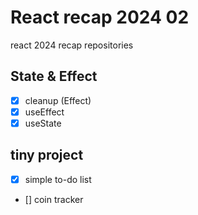 # React recap 2024 02

react 2024 recap repositories

## State & Effect

- [x] cleanup (Effect)
- [x] useEffect
- [x] useState

## tiny project

- [x] simple to-do list
- [] coin tracker
